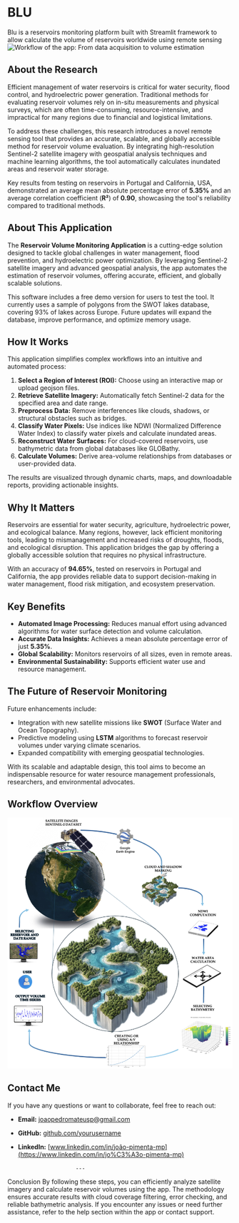# BLU
Blu is a reservoirs monitoring platform built with Streamlit framework to allow calculate the volume of reservoirs worldwide using remote sensing
![Workflow of the app: From data acquisition to volume estimation]([[https://github.com/joao862/BLU/blob/main/app.png])

## About the Research
Efficient management of water reservoirs is critical for water security, flood control, and hydroelectric power generation. Traditional methods for evaluating reservoir volumes rely on in-situ measurements and physical surveys, which are often time-consuming, resource-intensive, and impractical for many regions due to financial and logistical limitations.

To address these challenges, this research introduces a novel remote sensing tool that provides an accurate, scalable, and globally accessible method for reservoir volume evaluation. By integrating high-resolution Sentinel-2 satellite imagery with geospatial analysis techniques and machine learning algorithms, the tool automatically calculates inundated areas and reservoir water storage. 

Key results from testing on reservoirs in Portugal and California, USA, demonstrated an average mean absolute percentage error of **5.35%** and an average correlation coefficient (**R²**) of **0.90**, showcasing the tool's reliability compared to traditional methods.

## About This Application
The **Reservoir Volume Monitoring Application** is a cutting-edge solution designed to tackle global challenges in water management, flood prevention, and hydroelectric power optimization. By leveraging Sentinel-2 satellite imagery and advanced geospatial analysis, the app automates the estimation of reservoir volumes, offering accurate, efficient, and globally scalable solutions.

This software includes a free demo version for users to test the tool. It currently uses a sample of polygons from the SWOT lakes database, covering 93% of lakes across Europe. Future updates will expand the database, improve performance, and optimize memory usage.

## How It Works
This application simplifies complex workflows into an intuitive and automated process:
1. **Select a Region of Interest (ROI):** Choose using an interactive map or upload geojson files.
2. **Retrieve Satellite Imagery:** Automatically fetch Sentinel-2 data for the specified area and date range.
3. **Preprocess Data:** Remove interferences like clouds, shadows, or structural obstacles such as bridges.
4. **Classify Water Pixels:** Use indices like NDWI (Normalized Difference Water Index) to classify water pixels and calculate inundated areas.
5. **Reconstruct Water Surfaces:** For cloud-covered reservoirs, use bathymetric data from global databases like GLOBathy.
6. **Calculate Volumes:** Derive area-volume relationships from databases or user-provided data.

The results are visualized through dynamic charts, maps, and downloadable reports, providing actionable insights.

## Why It Matters
Reservoirs are essential for water security, agriculture, hydroelectric power, and ecological balance. Many regions, however, lack efficient monitoring tools, leading to mismanagement and increased risks of droughts, floods, and ecological disruption. This application bridges the gap by offering a globally accessible solution that requires no physical infrastructure. 

With an accuracy of **94.65%**, tested on reservoirs in Portugal and California, the app provides reliable data to support decision-making in water management, flood risk mitigation, and ecosystem preservation.

## Key Benefits
- **Automated Image Processing:** Reduces manual effort using advanced algorithms for water surface detection and volume calculation.
- **Accurate Data Insights:** Achieves a mean absolute percentage error of just **5.35%**.
- **Global Scalability:** Monitors reservoirs of all sizes, even in remote areas.
- **Environmental Sustainability:** Supports efficient water use and resource management.

## The Future of Reservoir Monitoring
Future enhancements include:
- Integration with new satellite missions like **SWOT** (Surface Water and Ocean Topography).
- Predictive modeling using **LSTM** algorithms to forecast reservoir volumes under varying climate scenarios.
- Expanded compatibility with emerging geospatial technologies.

With its scalable and adaptable design, this tool aims to become an indispensable resource for water resource management professionals, researchers, and environmental advocates.

## Workflow Overview
![Workflow of the app: From data acquisition to volume estimation](https://github.com/joao862/BLU/blob/main/workflow.png)

## Contact Me
If you have any questions or want to collaborate, feel free to reach out:

- **Email:** [joaopedromateusp@gmail.com](mailto:joaopedromateusp@gmail.com)
- **GitHub:** [github.com/yourusername](https://github.com/yourusername)
- **LinkedIn:** [www.linkedin.com/in/joão-pimenta-mp](https://www.linkedin.com/in/jo%C3%A3o-pimenta-mp)

                        ---
Conclusion
By following these steps, you can efficiently analyze satellite imagery and calculate reservoir volumes using the app. The methodology ensures accurate results with cloud coverage filtering, error checking, and reliable bathymetric analysis.
If you encounter any issues or need further assistance, refer to the help section within the app or contact support.

